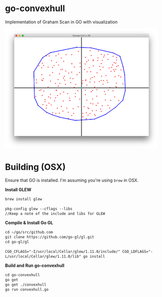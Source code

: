 go-convexhull
=============

Implementation of Graham Scan in GO with visualization

![SS](ss.png)

Building (OSX)
========
Ensure that GO is installed. I'm assuming you're using ```brew``` in OSX.

**Install GLEW**
```
brew install glew

pkg-config glew --cflags --libs
//Keep a note of the include and libs for GLEW
```

**Compile & Install Go GL**
```
cd ~/go/src/github.com
git clone https://github.com/go-gl/gl.git
cd go-gl/gl

CGO_CFLAGS="-I/usr/local/Cellar/glew/1.11.0/include/" CGO_LDFLAGS="-L/usr/local/Cellar/glew/1.11.0/lib" go install
```

**Build and Run go-convexhull**
```
cd go-convexhull
go get
go get ./convexhull
go run convexhull.go
```
